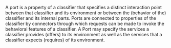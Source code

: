 A port is a property of a classifier that specifies a distinct interaction point between that classifier and its environment or between the (behavior of the) classifier and its internal parts. Ports are connected to properties of the classifier by connectors through which requests can be made to invoke the behavioral features of a classifier. A Port may specify the services a classifier provides (offers) to its environment as well as the services that a classifier expects (requires) of its environment.